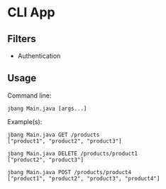 # CLI App

## Filters

- Authentication

## Usage

Command line:
```shell
jbang Main.java [args...]
```

Example(s):

```shell
jbang Main.java GET /products
["product1", "product2", "product3"]
```

```shell
jbang Main.java DELETE /products/product1
["product2", "product3"]
```

```shell
jbang Main.java POST /products/product4
["product1", "product2", "product3", "product4"]
```
